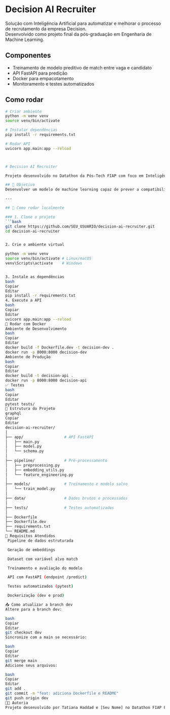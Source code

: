 # Decision AI Recruiter

Solução com Inteligência Artificial para automatizar e melhorar o processo de recrutamento da empresa Decision.  
Desenvolvido como projeto final da pós-graduação em Engenharia de Machine Learning.

## Componentes
- Treinamento de modelo preditivo de match entre vaga e candidato
- API FastAPI para predição
- Docker para empacotamento
- Monitoramento e testes automatizados

## Como rodar

```bash
# Criar ambiente
python -m venv venv
source venv/bin/activate

# Instalar dependências
pip install -r requirements.txt

# Rodar API
uvicorn app.main:app --reload



# Decision AI Recruiter

Projeto desenvolvido no Datathon da Pós-Tech FIAP com foco em Inteligência Artificial para Recrutamento e Seleção.

## 📌 Objetivo
Desenvolver um modelo de machine learning capaz de prever a compatibilidade entre candidatos e vagas com base em embeddings e dados estruturados.

---

## 🚀 Como rodar localmente

### 1. Clone o projeto
```bash
git clone https://github.com/SEU_USUARIO/decision-ai-recruiter.git
cd decision-ai-recruiter


2. Crie o ambiente virtual

python -m venv venv
source venv/bin/activate # Linux/macOS
venv\Scripts\activate    # Windows


3. Instale as dependências
bash
Copiar
Editar
pip install -r requirements.txt
4. Execute a API
bash
Copiar
Editar
uvicorn app.main:app --reload
🐳 Rodar com Docker
Ambiente de Desenvolvimento
bash
Copiar
Editar
docker build -f Dockerfile.dev -t decision-dev .
docker run -p 8000:8000 decision-dev
Ambiente de Produção
bash
Copiar
Editar
docker build -t decision-api .
docker run -p 8000:8000 decision-api
✅ Testes
bash
Copiar
Editar
pytest tests/
📂 Estrutura do Projeto
graphql
Copiar
Editar
decision-ai-recruiter/
│
├── app/                  # API FastAPI
│   ├── main.py
│   ├── model.py
│   └── schema.py
│
├── pipeline/             # Pré-processamento
│   ├── preprocessing.py
│   ├── embedding_utils.py
│   └── feature_engineering.py
│
├── models/               # Treinamento e modelo salvo
│   └── train_model.py
│
├── data/                 # Dados brutos e processados
│
├── tests/                # Testes automatizados
│
├── Dockerfile
├── Dockerfile.dev
├── requirements.txt
└── README.md
📌 Requisitos Atendidos
 Pipeline de dados estruturada

 Geração de embeddings

 Dataset com variável alvo match

 Treinamento e avaliação do modelo

 API com FastAPI (endpoint /predict)

 Testes automatizados (pytest)

 Dockerização (dev e prod)

📤 Como atualizar a branch dev
Altere para a branch dev:

bash
Copiar
Editar
git checkout dev
Sincronize com a main se necessário:

bash
Copiar
Editar
git merge main
Adicione seus arquivos:

bash
Copiar
Editar
git add .
git commit -m "feat: adiciona Dockerfile e README"
git push origin dev
👩‍💻 Autoria
Projeto desenvolvido por Tatiana Haddad e [Seu Nome] no Datathon FIAP Pós-Tech - Engenharia de ML.